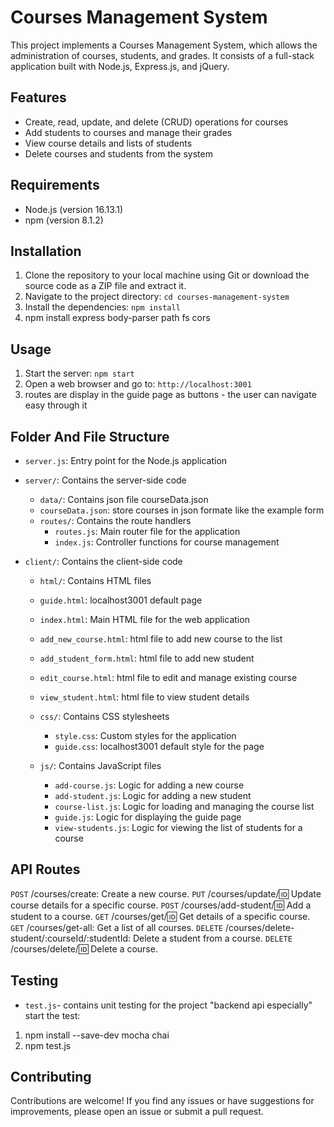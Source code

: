 
# Courses Management System
 

This project implements a Courses Management System, which allows the administration of courses, students, and grades. It consists of a full-stack application built with Node.js, Express.js, and jQuery.

## Features

- Create, read, update, and delete (CRUD) operations for courses
- Add students to courses and manage their grades
- View course details and lists of students
- Delete courses and students from the system

## Requirements

- Node.js (version 16.13.1)
- npm (version 8.1.2)

## Installation

1. Clone the repository to your local machine using Git or download the source code as a ZIP file and extract it.
2. Navigate to the project directory: `cd courses-management-system`
3. Install the dependencies: `npm install`
4. npm install express body-parser path fs cors

## Usage

1. Start the server: `npm start`
2. Open a web browser and go to: `http://localhost:3001`
3. routes are display in the guide page as buttons - the user can navigate easy through it

## Folder And File Structure
- `server.js`: Entry point for the Node.js application
- `server/`: Contains the server-side code
  - `data/`: Contains json file courseData.json 
  - `courseData.json`: store courses in json formate like the example form 
  - `routes/`: Contains the route handlers
    - `routes.js`: Main router file for the application
    - `index.js`: Controller functions for course management

- `client/`: Contains the client-side code
  - `html/`: Contains HTML files 
  - `guide.html`: localhost3001 default page  
  - `index.html`: Main HTML file for the web application
  - `add_new_course.html`: html file to add new course to the list 
  - `add_student_form.html`: html file to add new student
  - `edit_course.html`: html file to edit and manage existing course
  - `view_student.html`: html file to view student details 
  
  - `css/`: Contains CSS stylesheets
    - `style.css`: Custom styles for the application
    - `guide.css`: localhost3001 default style for the page  
  - `js/`: Contains JavaScript files
    - `add-course.js`: Logic for adding a new course
    - `add-student.js`: Logic for adding a new student
    - `course-list.js`: Logic for loading and managing the course list
    - `guide.js`: Logic for displaying the guide page
    - `view-students.js`: Logic for viewing the list of students for a course

## API Routes

`POST` /courses/create: Create a new course.
`PUT` /courses/update/:id: Update course details for a specific course.
`POST` /courses/add-student/:id: Add a student to a course.
`GET` /courses/get/:id: Get details of a specific course.
`GET` /courses/get-all: Get a list of all courses.
`DELETE` /courses/delete-student/:courseId/:studentId: Delete a student from a course.
`DELETE` /courses/delete/:id: Delete a course.

## Testing 
- `test.js`- contains unit testing for the project "backend api especially" 
start the test: 
1. npm install --save-dev mocha chai
2. npm test.js  
## Contributing

Contributions are welcome! If you find any issues or have suggestions for improvements, please open an issue or submit a pull request.

